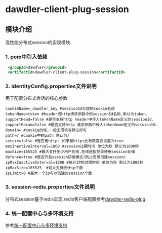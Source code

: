 # dawdler-client-plug-session

## 模块介绍

高性能分布式session的实现模块.

### 1. pom中引入依赖

```xml
 <groupId>dawdler</groupId>
 <artifactId>dawdler-client-plug-session</artifactId>
```

### 2. identityConfig.properties文件说明

用于配置分布式会话的核心参数

```properties
cookieName=_dawdler_key #sessionId存放的cookie名称
tokenName=token #header或http请求参数中的sessionId名称,默认为token.
supportHead=false #是否支持http header中传入tokenName定义的sessionId.
supportParam=false #是否支持http 请求参数中传入tokenName定义的sessionId.
domain= #cookie的域,一般无须填写默认即可
path=/ #cookie中的path 默认为/
secure=false #是否是https 如果是https此参数需要设置为true
maxInactiveInterval=1800 #session过期时间 单位为秒 默认为1800秒
maxSize=165525 #最大支持多少用户在线,在线是指登录使用session存储
defense=true #是否开启session防御模式(防止恶意创建session)
ipMaxInactiveInterval=1800 #统计IP的过期时间 单位为秒 默认为1800秒
ipMaxSize=165525  #最大支持统计ip个数
ipLimit=8 #最大一个ip可以创建的session个数
```

### 3. session-redis.properties文件说明

分布式session基于redis实现,redis客户端配置参考[dawdler-redis-plug](../dawdler-redis-plug/README.md#2-properties文件说明)

### 4. 统一配置中心与多环境支持

参考[统一配置中心与多环境支持](../../doc/dawdler-profiles.active-README.md)
